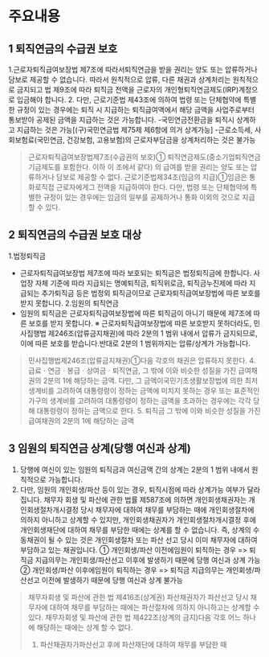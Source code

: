 # 주요내용
## 1 퇴직연금의 수급권 보호
1.근로자퇴직급여보장법 제7조에 따라서퇴직연금을 받을 권리는 양도 또는 압류하거나 담보로 제공할 수 없습니다. 따라서 원칙적으로 압류, 다른 채권과 상계처리는 원칙적으로 금지되고 법 제9조에 따라 퇴직금 전액을 근로자의 개인형퇴직연금제도(IRP)계정으로 입금해야 합니다.
2. 다만, 근로기준법 제43조에 의하여 법령 또는 단체협약에 특별한 규정이 있는 경우에는 퇴직 시 지급하는 퇴직급여액에서 해당 금액을 사업주로부터 통보받아 공제된 금액을 지급하는 것은 가능합니다.
-국민연금전환금을 퇴직시 상계하고 지급하는 것은 가능[(구)국민연금법 제75제 제6항에 의거 상계가능]
-근로소득세, 사회보험료(국민연금, 건강보험, 고용보험)의 근로자부담금을 상계처리하는 것은 불가능
> 근로자퇴직급여보장법제7조(수급권의 보호)① 퇴직연금제도(중소기업퇴직연금기금제도를 포함한다. 이하 이 조에서 같다) 의 급여를 받을 권리는 양도 또는 압류하거나 담보로 제공할 수 없다.
> 근로기준법제34조(임금의 지급)①임금은 통화로직접 근로자에게그 전액을 지급하여야 한다. 다만, 법령 또는 단체협약에 특별한 규정이 있는 경우에는 임금의 일부를 공제하거나 통화 이외의 것으로 지급할 수 있다.
## 2 퇴직연금의 수급권 보호 대상
1.법정퇴직금
- 근로자퇴직급여보장법 제7조에 따라 보호되는 퇴직금은 법정퇴직금에 한합니다. 사업장 자체 기준에 따라 지급되는 명예퇴직금, 퇴직위로금, 퇴직금누진제에 따라 지급되는 추가퇴직금 등은 법정외 퇴직금이므로 근로자퇴직급여보장법에 따른 보호를 받지 못합니다.
2.임원의 퇴직연금
- 임원의 퇴직금은 근로자퇴직급여보장법에 따른 퇴직금이 아니기 때문에 제7조에 따른 보호를 받지 못합니다.
※ 근로자퇴직급여보장법에 따른 보호받지 못하더라도, 민사집행법 제246조(압류금지채권)에 따라 2분의 1 범위 내에서 압류가 금지되므로, 이에 따른 보호를 받습니다.반대로 2분의 1 범위까지는 압류/상계가 가능합니다.
> 민사집행법제246조(압류금지채권)①다음 각호의 채권은 압류하지 못한다.
> 4. 급료ㆍ연금ㆍ봉급ㆍ상여금ㆍ퇴직연금, 그 밖에 이와 비슷한 성질을 가진 급여채권의 2분의 1에 해당하는 금액. 다만, 그 금액이국민기초생활보장법에 의한 최저생계비를 고려하여 대통령령이 정하는 금액에 미치지 못하는 경우 또는 표준적인 가구의 생계비를 고려하여 대통령령이 정하는 금액을 초과하는 경우에는 각각 당해 대통령령이 정하는 금액으로 한다.
> 5. 퇴직금 그 밖에 이와 비슷한 성질을 가진 급여채권의 2분의 1에 해당하는 금액
## 3 임원의 퇴직연금 상계(당행 여신과 상계)
1. 당행에 여신이 있는 임원의 퇴직금과 여신금액 간의 상계는 2분의 1 범위 내에서 원칙적으로 가능합니다.
2. 다만, 임원의 개인회생/파산 등이 있는 경우, 퇴직시점에 따라 상계가능 여부가 달라집니다.
채무자 회생 및 파산에 관한 법률 제587조에 의하면 개인회생채권자는 개인회생절차개시결정 당시 채무자에 대하여 채무를 부담하는 때에 개인회생절차에 의하지 아니하고 상계할 수 있지만, 개인회생채권자가 개인회생절차개시결정 후에 개인회생재단에 대하여 채무를 부담한 때에는 상계를 할 수 없습니다.
즉, 상계의 수동채권이 될 수 있는 것은 개인회생절차 또는 파산 선고 당시 이미 채무자에 대하여 부담하고 있는 채권입니다.
① 개인회생/파산 이전에임원이 퇴직하는 경우
=> 퇴직금 지급의무는 개인회생/파산선고 이후에 발생하기 때문에 당행 여신과 상계 가능
② 개인회생/파산 이후에임원이 퇴직하는 경우
=> 퇴직금 지급의무는 개인회생/파산선고 이전에 발생하기 때문에 당행 여신과 상계 불가능
> 채무자회생 및 파산에 관한 법 제416조(상계권)
파산채권자가 파산선고 당시 채무자에 대하여 채무를 부담하는 때에는 파산절차에 의하지 아니하고는 상계할 수 있다.
> 채무자회생 및 파산에 관한 법 제422조(상계의 금지)다음 각호 어느 하나에 해당하는 때에는 상계 할 수 없다.
> 1. 파산채권자가파산선고 후에 파산재단에 대하여 채무를 부담한 때
